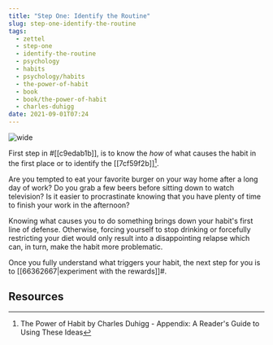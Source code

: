 ```yaml
---
title: "Step One: Identify the Routine"
slug: step-one-identify-the-routine
tags:
  - zettel
  - step-one
  - identify-the-routine
  - psychology
  - habits
  - psychology/habits
  - the-power-of-habit
  - book
  - book/the-power-of-habit
  - charles-duhigg
date: 2021-09-01T07:24
---
```



![wide](https://cdn.pixabay.com/photo/2019/06/28/20/37/time-4304973_960_720.jpg "image from Pixabay (cc)")

First step in #[[c9edab1b]], is to know the _how_ of what causes the habit in the
first place or to identify the [[7cf59f2b]][^1].

Are you tempted to eat your favorite burger on your way home after a long day of
work? Do you grab a few beers before sitting down to watch television? Is it
easier to procrastinate knowing that you have plenty of time to finish your work
in the afternoon?

Knowing what causes you to do something brings down your habit's first line of
defense. Otherwise, forcing yourself to stop drinking or forcefully restricting
your diet would only result into a disappointing relapse which can, in turn,
make the habit more problematic.

Once you fully understand what triggers your habit, the next step for you is to
[[66362667|experiment with the rewards]]#.

## Resources

[^1]: The Power of Habit by Charles Duhigg - Appendix: A Reader's Guide to Using These Ideas

